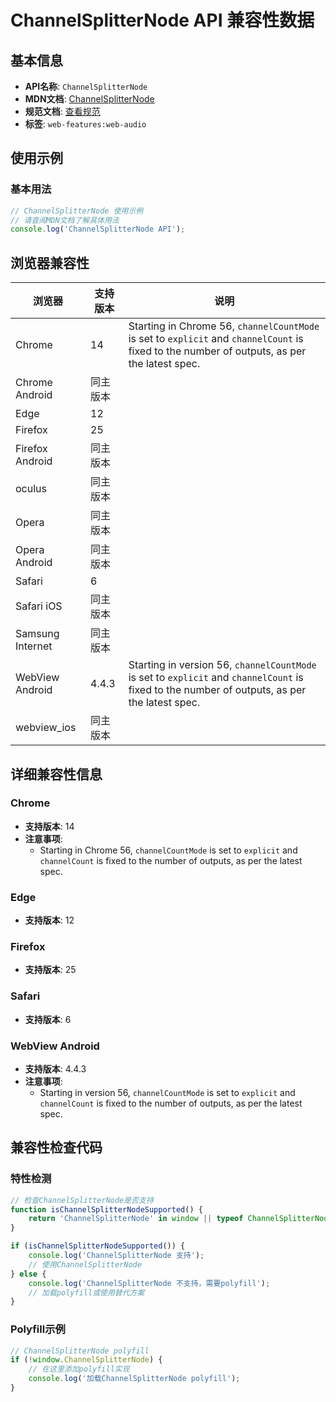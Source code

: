 # ChannelSplitterNode API 兼容性数据

## 基本信息

- **API名称**: `ChannelSplitterNode`
- **MDN文档**: [ChannelSplitterNode](https://developer.mozilla.org/docs/Web/API/ChannelSplitterNode)
- **规范文档**: [查看规范](https://webaudio.github.io/web-audio-api/#ChannelSplitterNode)
- **标签**: `web-features:web-audio`

## 使用示例

### 基本用法

```javascript
// ChannelSplitterNode 使用示例
// 请查阅MDN文档了解具体用法
console.log('ChannelSplitterNode API');
```

## 浏览器兼容性

| 浏览器 | 支持版本 | 说明 |
|--------|----------|------|
| Chrome | 14 | Starting in Chrome 56, `channelCountMode` is set to `explicit` and `channelCount` is fixed to the number of outputs, as per the latest spec. |
| Chrome Android | 同主版本 |  |
| Edge | 12 |  |
| Firefox | 25 |  |
| Firefox Android | 同主版本 |  |
| oculus | 同主版本 |  |
| Opera | 同主版本 |  |
| Opera Android | 同主版本 |  |
| Safari | 6 |  |
| Safari iOS | 同主版本 |  |
| Samsung Internet | 同主版本 |  |
| WebView Android | 4.4.3 | Starting in version 56, `channelCountMode` is set to `explicit` and `channelCount` is fixed to the number of outputs, as per the latest spec. |
| webview_ios | 同主版本 |  |

## 详细兼容性信息

### Chrome

- **支持版本**: 14
- **注意事项**:
  - Starting in Chrome 56, `channelCountMode` is set to `explicit` and `channelCount` is fixed to the number of outputs, as per the latest spec.

### Edge

- **支持版本**: 12

### Firefox

- **支持版本**: 25

### Safari

- **支持版本**: 6

### WebView Android

- **支持版本**: 4.4.3
- **注意事项**:
  - Starting in version 56, `channelCountMode` is set to `explicit` and `channelCount` is fixed to the number of outputs, as per the latest spec.

## 兼容性检查代码

### 特性检测

```javascript
// 检查ChannelSplitterNode是否支持
function isChannelSplitterNodeSupported() {
    return 'ChannelSplitterNode' in window || typeof ChannelSplitterNode !== 'undefined';
}

if (isChannelSplitterNodeSupported()) {
    console.log('ChannelSplitterNode 支持');
    // 使用ChannelSplitterNode
} else {
    console.log('ChannelSplitterNode 不支持，需要polyfill');
    // 加载polyfill或使用替代方案
}
```

### Polyfill示例

```javascript
// ChannelSplitterNode polyfill
if (!window.ChannelSplitterNode) {
    // 在这里添加polyfill实现
    console.log('加载ChannelSplitterNode polyfill');
}
```


